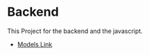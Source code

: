 # Backend 

This Project for the backend and the javascript.

- [Models Link](https://app.eraser.io/workspace/nYH5brF1MwhB19uValrB?origin=share)